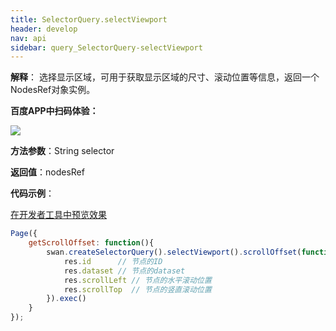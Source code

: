 ```yaml
---
title: SelectorQuery.selectViewport 
header: develop
nav: api
sidebar: query_SelectorQuery-selectViewport 
---
```

 
 

**解释**： 选择显示区域，可用于获取显示区域的尺寸、滚动位置等信息，返回一个NodesRef对象实例。

**百度APP中扫码体验：**

<img src="https://b.bdstatic.com/miniapp/assets/images/doc_demo/fragment_selectViewport.png"  class="demo-qrcode-image" />

**方法参数**：String selector

**返回值**：nodesRef

**代码示例**：

<a href="swanide://fragment/e748508ba5d88f93fd837b550b08faad1574507506861" title="在开发者工具中预览效果" target="_self">在开发者工具中预览效果</a>

```js
Page({
    getScrollOffset: function(){
        swan.createSelectorQuery().selectViewport().scrollOffset(function(res){
            res.id      // 节点的ID
            res.dataset // 节点的dataset
            res.scrollLeft // 节点的水平滚动位置
            res.scrollTop  // 节点的竖直滚动位置
        }).exec()
    }
});
```